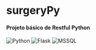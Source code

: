 # surgeryPy

#### Projeto básico de Restful Python

![ Python ](https://pluralsight.imgix.net/paths/python-7be70baaac.png "Ferramentas utilizadas part 1")
![ Flask ](https://www.algotech.solutions/assets/images/technologies/python/flask.png "Ferramentas utilizadas part 2")
![ MSSQL ](https://pub.docuware.com/sites/documents/files/styles/header/public/media/keyvisuals/28609-keyvisual-ms-sql-for-docuware-4911.png?itok=bP0jtsca "Ferramentas utilizadas part 3")



